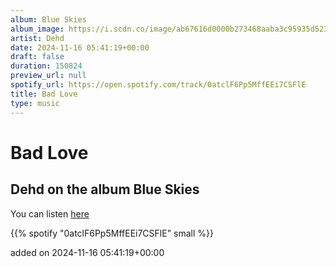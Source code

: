 ```yaml
---
album: Blue Skies
album_image: https://i.scdn.co/image/ab67616d0000b273468aaba3c95935d523c3ddcf
artist: Dehd
date: 2024-11-16 05:41:19+00:00
draft: false
duration: 150824
preview_url: null
spotify_url: https://open.spotify.com/track/0atclF6Pp5MffEEi7CSFlE
title: Bad Love
type: music
---
```



# Bad Love

## Dehd on the album Blue Skies

You can listen [here](https://open.spotify.com/track/0atclF6Pp5MffEEi7CSFlE)

{{% spotify "0atclF6Pp5MffEEi7CSFlE" small %}}

added on 2024-11-16 05:41:19+00:00